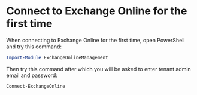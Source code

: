 # Connect to Exchange Online for the first time

When connecting to Exchange Online for the first time, open PowerShell and try this command:
```powershell
Import-Module ExchangeOnlineManagement
```

Then try this command after which you will be asked to enter tenant admin email and password:
```powershell
Connect-ExchangeOnline
